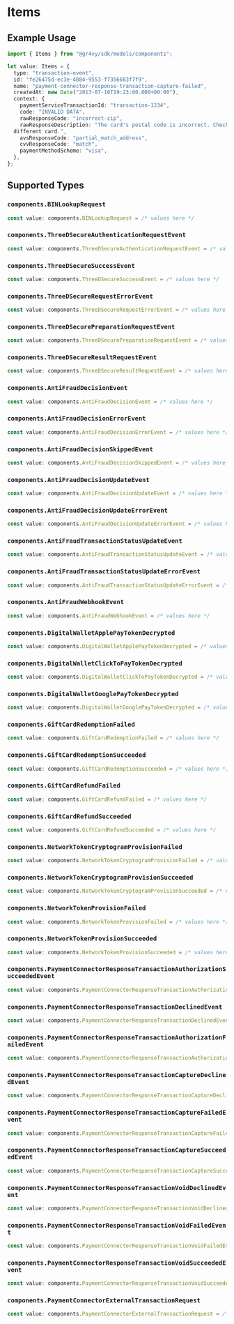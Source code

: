 # Items

## Example Usage

```typescript
import { Items } from "@gr4vy/sdk/models/components";

let value: Items = {
  type: "transaction-event",
  id: "fe26475d-ec3e-4884-9553-f7356683f7f9",
  name: "payment-connector-response-transaction-capture-failed",
  createdAt: new Date("2013-07-16T19:23:00.000+00:00"),
  context: {
    paymentServiceTransactionId: "transaction-1234",
    code: "INVALID DATA",
    rawResponseCode: "incorrect-zip",
    rawResponseDescription: "The card's postal code is incorrect. Check the card's postal code or use a
  different card.",
    avsResponseCode: "partial_match_address",
    cvvResponseCode: "match",
    paymentMethodScheme: "visa",
  },
};
```

## Supported Types

### `components.BINLookupRequest`

```typescript
const value: components.BINLookupRequest = /* values here */
```

### `components.ThreeDSecureAuthenticationRequestEvent`

```typescript
const value: components.ThreeDSecureAuthenticationRequestEvent = /* values here */
```

### `components.ThreeDSecureSuccessEvent`

```typescript
const value: components.ThreeDSecureSuccessEvent = /* values here */
```

### `components.ThreeDSecureRequestErrorEvent`

```typescript
const value: components.ThreeDSecureRequestErrorEvent = /* values here */
```

### `components.ThreeDSecurePreparationRequestEvent`

```typescript
const value: components.ThreeDSecurePreparationRequestEvent = /* values here */
```

### `components.ThreeDSecureResultRequestEvent`

```typescript
const value: components.ThreeDSecureResultRequestEvent = /* values here */
```

### `components.AntiFraudDecisionEvent`

```typescript
const value: components.AntiFraudDecisionEvent = /* values here */
```

### `components.AntiFraudDecisionErrorEvent`

```typescript
const value: components.AntiFraudDecisionErrorEvent = /* values here */
```

### `components.AntiFraudDecisionSkippedEvent`

```typescript
const value: components.AntiFraudDecisionSkippedEvent = /* values here */
```

### `components.AntiFraudDecisionUpdateEvent`

```typescript
const value: components.AntiFraudDecisionUpdateEvent = /* values here */
```

### `components.AntiFraudDecisionUpdateErrorEvent`

```typescript
const value: components.AntiFraudDecisionUpdateErrorEvent = /* values here */
```

### `components.AntiFraudTransactionStatusUpdateEvent`

```typescript
const value: components.AntiFraudTransactionStatusUpdateEvent = /* values here */
```

### `components.AntiFraudTransactionStatusUpdateErrorEvent`

```typescript
const value: components.AntiFraudTransactionStatusUpdateErrorEvent = /* values here */
```

### `components.AntiFraudWebhookEvent`

```typescript
const value: components.AntiFraudWebhookEvent = /* values here */
```

### `components.DigitalWalletApplePayTokenDecrypted`

```typescript
const value: components.DigitalWalletApplePayTokenDecrypted = /* values here */
```

### `components.DigitalWalletClickToPayTokenDecrypted`

```typescript
const value: components.DigitalWalletClickToPayTokenDecrypted = /* values here */
```

### `components.DigitalWalletGooglePayTokenDecrypted`

```typescript
const value: components.DigitalWalletGooglePayTokenDecrypted = /* values here */
```

### `components.GiftCardRedemptionFailed`

```typescript
const value: components.GiftCardRedemptionFailed = /* values here */
```

### `components.GiftCardRedemptionSucceeded`

```typescript
const value: components.GiftCardRedemptionSucceeded = /* values here */
```

### `components.GiftCardRefundFailed`

```typescript
const value: components.GiftCardRefundFailed = /* values here */
```

### `components.GiftCardRefundSucceeded`

```typescript
const value: components.GiftCardRefundSucceeded = /* values here */
```

### `components.NetworkTokenCryptogramProvisionFailed`

```typescript
const value: components.NetworkTokenCryptogramProvisionFailed = /* values here */
```

### `components.NetworkTokenCryptogramProvisionSucceeded`

```typescript
const value: components.NetworkTokenCryptogramProvisionSucceeded = /* values here */
```

### `components.NetworkTokenProvisionFailed`

```typescript
const value: components.NetworkTokenProvisionFailed = /* values here */
```

### `components.NetworkTokenProvisionSucceeded`

```typescript
const value: components.NetworkTokenProvisionSucceeded = /* values here */
```

### `components.PaymentConnectorResponseTransactionAuthorizationSucceededEvent`

```typescript
const value: components.PaymentConnectorResponseTransactionAuthorizationSucceededEvent = /* values here */
```

### `components.PaymentConnectorResponseTransactionDeclinedEvent`

```typescript
const value: components.PaymentConnectorResponseTransactionDeclinedEvent = /* values here */
```

### `components.PaymentConnectorResponseTransactionAuthorizationFailedEvent`

```typescript
const value: components.PaymentConnectorResponseTransactionAuthorizationFailedEvent = /* values here */
```

### `components.PaymentConnectorResponseTransactionCaptureDeclinedEvent`

```typescript
const value: components.PaymentConnectorResponseTransactionCaptureDeclinedEvent = /* values here */
```

### `components.PaymentConnectorResponseTransactionCaptureFailedEvent`

```typescript
const value: components.PaymentConnectorResponseTransactionCaptureFailedEvent = /* values here */
```

### `components.PaymentConnectorResponseTransactionCaptureSucceededEvent`

```typescript
const value: components.PaymentConnectorResponseTransactionCaptureSucceededEvent = /* values here */
```

### `components.PaymentConnectorResponseTransactionVoidDeclinedEvent`

```typescript
const value: components.PaymentConnectorResponseTransactionVoidDeclinedEvent = /* values here */
```

### `components.PaymentConnectorResponseTransactionVoidFailedEvent`

```typescript
const value: components.PaymentConnectorResponseTransactionVoidFailedEvent = /* values here */
```

### `components.PaymentConnectorResponseTransactionVoidSucceededEvent`

```typescript
const value: components.PaymentConnectorResponseTransactionVoidSucceededEvent = /* values here */
```

### `components.PaymentConnectorExternalTransactionRequest`

```typescript
const value: components.PaymentConnectorExternalTransactionRequest = /* values here */
```

